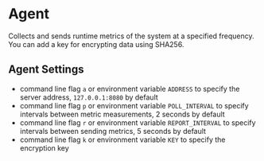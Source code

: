 # Agent
Collects and sends runtime metrics of the system at a specified frequency. You can add a key for encrypting data using SHA256.
## Agent Settings
* command line flag `a` or environment variable `ADDRESS` to specify the server address, `127.0.0.1:8080` by default
* command line flag `p` or environment variable `POLL_INTERVAL` to specify intervals between metric measurements, 2 seconds by default
* command line flag `r` or environment variable `REPORT_INTERVAL` to specify intervals between sending metrics, 5 seconds by default
* command line flag `k` or environment variable `KEY` to specify the encryption key
